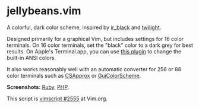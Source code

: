 jellybeans.vim
==============

A colorful, dark color scheme, inspired by [ir_black][] and [twilight][].

Designed primarily for a graphical Vim, but includes settings for 16 color
terminals. On 16 color terminals, set the "black" color to a dark grey for
best results. On Apple's Terminal.app, you can use
[this plugin][terminal-colors] to change the built-in ANSI colors.

It also works reasonably well with an automatic converter for
256 or 88 color terminals such as [CSApprox][] or [GuiColorScheme][].

**Screenshots:** [Ruby][ruby-ss], [PHP][php-ss].

This script is [vimscript #2555][vimscript] at Vim.org.

[ir_black]: http://blog.infinitered.com/entries/show/6
[twilight]: http://www.vim.org/scripts/script.php?script_id=1677
[ruby-ss]: http://nanotech.nanotechcorp.net/static/downloads/jellybeans-ruby.png
[php-ss]: http://nanotech.nanotechcorp.net/static/downloads/jellybeans-php.png
[vimscript]: http://www.vim.org/scripts/script.php?script_id=2555
[CSApprox]: http://www.vim.org/scripts/script.php?script_id=2390
[GuiColorScheme]: http://www.vim.org/scripts/script.php?script_id=1809
[terminal-colors]: http://ciaranwal.sh/2007/11/01/customising-colours-in-leopard-terminal

